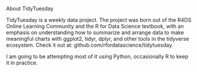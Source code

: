 About TidyTuesday

TidyTuesday is a weekly data project. The project was born out of the R4DS Online Learning Community and the R for Data Science textbook, with an emphasis on understanding how to summarize and arrange data to make meaningful charts with ggplot2, tidyr, dplyr, and other tools in the tidyverse ecosystem. Check it out at: github.com/rfordatascience/tidytuesday.

I am going to be attempting most of it using Python, occasionally R to keep it in practice.